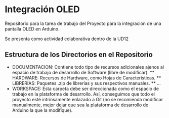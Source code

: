 # Integración OLED
Repositorio para la tarea de trabajo del Proyecto para la integración de una pantalla OLED en Arduino.

Se presenta como actividad colaborativa dentro de la UD12

## Estructura de los Directorios en el Repositorio

* DOCUMENTACION: Contiene todo tipo de recursos adicionales ajenos al espacio de trabajo de desarrollo de Software (libre de modificar).
** HARDWARE: Recursos de Hardware, como Hojas de Características.
** LIBRERÍAS: Paquetes .zip de librerías y sus respectivos manuales.
** ...
* WORKSPACE: Esta carpeta debe ser direccionada como el espacio de trabajo en la plataforma de desarrollo. Así, conseguimos que todo el proyecto esté intrínsamente enlazado a Git (no se recomienda modificar manualmente, mejor dejar que sea la plataforma de desarrollo de Arduino la que la modifique).
